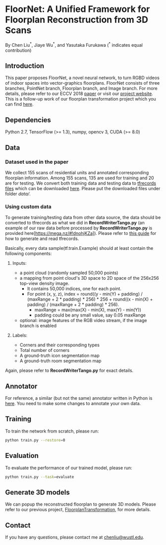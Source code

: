 # FloorNet: A Unified Framework for Floorplan Reconstruction from 3D Scans
By Chen Liu<sup>\*</sup>, Jiaye Wu<sup>\*</sup>, and Yasutaka Furukawa (<sup>\*</sup> indicates equal contribution)

## Introduction

This paper proposes FloorNet, a novel neural network, to turn RGBD videos of indoor spaces into vector-graphics floorplans. FloorNet consists of three branches, PointNet branch, Floorplan branch, and Image branch. For more details, please refer to our ECCV 2018 [paper](https://arxiv.org/abs/1804.00090) or visit our [project website](http://art-programmer.github.io/floornet.html). This is a follow-up work of our floorplan transformation project which you can find [here](https://github.com/art-programmer/FloorplanTransformation).

## Dependencies
Python 2.7, TensorFlow (>= 1.3), numpy, opencv 3, CUDA (>= 8.0)

## Data

### Dataset used in the paper

We collect 155 scans of residential units and annotated corresponding floorplan information. Among 155 scans, 135 are used for training and 20 are for testing. We convert both training data and testing data to [tfrecords files](https://www.tensorflow.org/guide/datasets#consuming_tfrecord_data) which can be downloaded [here](https://mega.nz/#F!5yQy0b5T!ykkR4dqwGO9J5EwnKT_GBw). Please put the downloaded files under folder *data/*.


### Using custom data

To generate training/testing data from other data source, the data should be converted to tfrecords as what we did in **RecordWriterTango.py** (an example of our raw data before processed by **RecordWriterTango.py** is provided here[https://mega.nz/#!dnohjKZa]). Please refer to [this guide](http://warmspringwinds.github.io/tensorflow/tf-slim/2016/12/21/tfrecords-guide/) for how to generate and read tfrecords. 

Basically, every data sample(tf.train.Example) should at least contain the following components:


1. Inputs:

	- a point cloud (randomly sampled 50,000 points)
	- a mapping from point cloud's 3D space to 2D space of the 256x256 top-view density image.
		- It contains 50,000 indices, one for each point.
		- For point (x, y, z), index = round((y - min(Y) + padding) / (maxRange + 2 * padding) * 256) * 256 + round((x - min(X) + padding) / (maxRange + 2 * padding) * 256).
			- maxRange = max(max(X) - min(X), max(Y) - min(Y))
			- padding could be any small value, say 0.05 maxRange
	- optional: image features of the RGB video stream, if the image branch is enabled

2. Labels:

	- Corners and their corresponding types
	- Total number of corners
	- A ground-truth icon segmentation map
	- A ground-truth room segmentation map
	
Again, please refer to 	**RecordWriterTango.py** for exact details.


## Annotator
For reference, a similar (but not the same) annotator written in Python is [here](https://github.com/art-programmer/FloorplanAnnotator). You need to make some changes to annotate your own data.

## Training
To train the network from scratch, please run:
```bash
python train.py --restore=0
```

## Evaluation
To evaluate the performance of our trained model, please run:
```bash
python train.py --task=evaluate
```

## Generate 3D models
We can popup the reconstructed floorplan to generate 3D models. Please refer to our previous project, [FloorplanTransformation](https://github.com/art-programmer/FloorplanTransformation), for more details.

## Contact

If you have any questions, please contact me at chenliu@wustl.edu.
